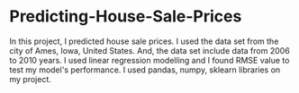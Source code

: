 # Predicting-House-Sale-Prices
In this project, I predicted house sale prices. I used the data set from the city of Ames, Iowa, United States. And, the data set include data  from 2006 to 2010 years. 
I used linear regression modelling and I found RMSE value to test my model's performance. I used pandas, numpy, sklearn libraries on my project.




